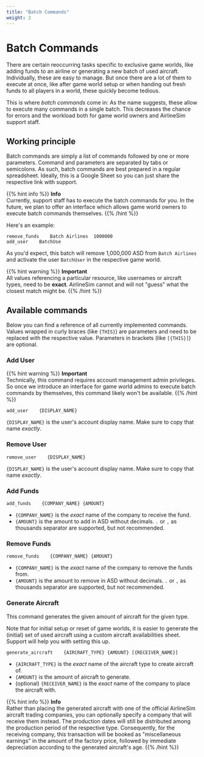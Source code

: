 ```yaml
---
title: "Batch Commands"
weight: 2
---
```


# Batch Commands

There are certain reoccurring tasks specific to exclusive game worlds, like adding funds to an airline or generating a
new batch of used aircraft. Individually, these are easy to manage. But once there are a lot of them to execute at once,
like after game world setup or when handing out fresh funds to all players in a world, these quickly become tedious.

This is where _batch commands_ come in: As the name suggests, these allow to execute many commands in a single batch.
This decreases the chance for errors and the workload both for game world owners and AirlineSim support staff.

## Working principle

Batch commands are simply a list of commands followed by one or more parameters. Command and parameters are separated by
tabs or semicolons. As such, batch commands are best prepared in a regular spreadsheet. Ideally, this is a Google
Sheet so you can just share the respective link with support.

{{% hint info %}}
**Info**  
Currently, support staff has to execute the batch commands for you. In the future, we plan to offer an interface which allows game world owners to execute batch commands themselves.
{{% /hint %}}

Here's an example:

```
remove_funds	Batch Airlines  1000000
add_user    BatchUse
```

As you'd expect, this batch will remove 1,000,000 ASD from `Batch Airlines` and activate the user `BatchUser` in the
respective game world.

{{% hint warning %}}
**Important**  
All values referencing a particular resource, like usernames or aircraft types, need to be **exact**. AirlineSim cannot and will not "guess" what the closest match might be.
{{% /hint %}}

## Available commands

Below you can find a reference of all currently implemented commands. Values wrapped in curly braces (like `{THIS}`)
are parameters and need to be replaced with the respective value. Parameters in brackets (like `[{THIS}]`) are optional.

### Add User

{{% hint warning %}}
**Important**  
Technically, this command requires account management admin privileges. So once we introduce an interface for game world admins to execute batch commands by themselves, this command likely won't be available.
{{% /hint %}}

```
add_user    {DISPLAY_NAME}
```

`{DISPLAY_NAME}` is the user's account display name. Make sure to copy that name _exactly_.

### Remove User

```
remove_user    {DISPLAY_NAME}
```
`{DISPLAY_NAME}` is the user's account display name. Make sure to copy that name _exactly_.

### Add Funds

```
add_funds    {COMPANY_NAME} {AMOUNT}
```

- `{COMPANY_NAME}` is the _exact_ name of the company to receive the fund.
- `{AMOUNT}` is the amount to add in ASD without decimals. `.` or `,` as thousands separator are supported, but not recommended. 

### Remove Funds

```
remove_funds    {COMPANY_NAME} {AMOUNT}
```

- `{COMPANY_NAME}` is the _exact_ name of the company to remove the funds from.
- `{AMOUNT}` is the amount to remove in ASD without decimals. `.` or `,` as thousands separator are supported, but not recommended. 

### Generate Aircraft

This command generates the given amount of aircraft for the given type.

Note that for initial setup or reset of game worlds, it is easier to generate the (initial) set of used aircraft using a custom aircraft availabilities sheet. Support will help you with setting this up.

```
generate_aircraft    {AIRCRAFT_TYPE} {AMOUNT} [{RECEIVER_NAME}]
```

- `{AIRCRAFT_TYPE}` is the _exact_ name of the aircraft type to create aircraft of.
- `{AMOUNT}` is the amount of aircraft to generate.
- (optional) `{RECEIVER_NAME}` is the _exact_ name of the company to place the aircraft with.

{{% hint info %}}
**Info**  
Rather than placing the generated aircraft with one of the official AirlineSim aircraft trading companies, you can optionally specify a company that will receive them instead. The production dates will still be distributed among the production period of the respective type. Consequently, for the receiving company, this transaction will be booked as "miscellaneous earnings" in the amount of the factory price, followed by immediate depreciation according to the generated aircraft's age.
{{% /hint %}}
